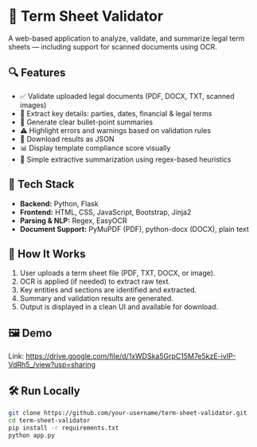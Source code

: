 # 📄 Term Sheet Validator

A web-based application to analyze, validate, and summarize legal term sheets — including support for scanned documents using OCR.

## 🔍 Features

- ✅ Validate uploaded legal documents (PDF, DOCX, TXT, scanned images)
- 📌 Extract key details: parties, dates, financial & legal terms
- 📝 Generate clear bullet-point summaries
- ⚠️ Highlight errors and warnings based on validation rules
- 🧾 Download results as JSON
- 📊 Display template compliance score visually
- 🧠 Simple extractive summarization using regex-based heuristics

## 🧰 Tech Stack

- **Backend:** Python, Flask
- **Frontend:** HTML, CSS, JavaScript, Bootstrap, Jinja2
- **Parsing & NLP:** Regex, EasyOCR
- **Document Support:** PyMuPDF (PDF), python-docx (DOCX), plain text

## 🚀 How It Works

1. User uploads a term sheet file (PDF, TXT, DOCX, or image).
2. OCR is applied (if needed) to extract raw text.
3. Key entities and sections are identified and extracted.
4. Summary and validation results are generated.
5. Output is displayed in a clean UI and available for download.

## 🖼 Demo

Link: https://drive.google.com/file/d/1xWDSka5GrpC15M7e5kzE-ivIP-VdRh5_/view?usp=sharing

## 🛠 Run Locally

```bash
git clone https://github.com/your-username/term-sheet-validator.git
cd term-sheet-validator
pip install -r requirements.txt
python app.py
